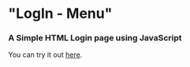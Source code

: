 # "LogIn - Menu"

### A Simple HTML Login page using JavaScript

You can try it out [here](https://pavelhancharow.github.io/LogIn/).
